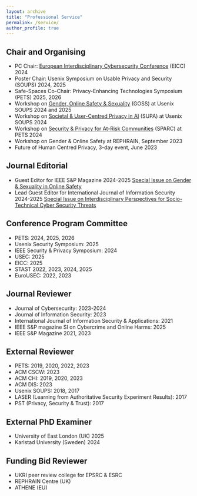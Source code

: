 ```yaml
---
layout: archive
title: "Professional Service"
permalink: /service/
author_profile: true
---
```


Chair and Organising
------
* PC Chair: [European Interdisciplinary Cybersecurity Conference](https://www.fvv.um.si/eicc2024/) (EICC) 2024
* Poster Chair: Usenix Symposium on Usable Privacy and Security (SOUPS) 2024, 2025
* Safe-Spaces Co-Chair: Privacy-Enhancing Technologies Symposium (PETS) 2025, 2026
* Workshop on [Gender, Online Safety & Sexuality](https://gossworkshop.github.io) (GOSS) at Usenix SOUPS 2024 and 2025
* Workshop on [Societal & User-Centred Privacy in AI](https://supa-workshop.github.io/supa.github.io/#agenda) (SUPA) at Usenix SOUPS 2024
* Workshop on [Security & Privacy for At-Risk Communities](https://sparc-workshop.github.io) (SPARC) at PETS 2024
* Workshop on Gender & Online Safety at REPHRAIN, September 2023
* Future of Human Centred Privacy, 3-day event, June 2023

Journal Editorial
------
* Guest Editor for IEEE S&P Magazine 2024-2025 [Special Issue on Gender & Sexuality in Online Safety](https://www.computer.org/digital-library/magazines/sp/cfp-gender-and-sexuality-in-online-safety)
* Lead Guest Editor for International Journal of Information Security 2024-2025 [Special Issue on Interdisciplinary Perspectives for Socio-Technical Cyber Security Threats](https://link.springer.com/journal/10207/updates/26989596)

Conference Program Committee
------
*	PETS: 2024, 2025, 2026
*	Usenix Security Symposium: 2025
* IEEE Security & Privacy Symposium: 2024
* USEC: 2025
* EICC: 2025
* STAST 2022, 2023, 2024, 2025 
* EuroUSEC: 2022, 2023

Journal Reviewer 
------
* Journal of Cybersecurity: 2023-2024 
* Journal of Information Security: 2023
* International Journal of Information Security & Applications: 2021
* IEEE S&P magazine SI on Cybercrime and Online Harms: 2025
* IEEE S&P Magazine 2021, 2023

External Reviewer
------
* PETS: 2019, 2020, 2022, 2023
* ACM CSCW: 2023
* ACM CHI: 2019, 2020, 2023
* ACM DIS: 2023
* Usenix SOUPS: 2018, 2017
* LASER (Learning from Authoritative Security Experiment Results): 2017
* PST (Privacy, Security & Trust): 2017

External PhD Examiner
------
* University of East London (UK) 2025
* Karlstad University (Sweden) 2024

Funding Bid Reviewer
------
* UKRI peer review college for EPSRC & ESRC 
* REPHRAIN Centre (UK)
* ATHENE (EU)





 


